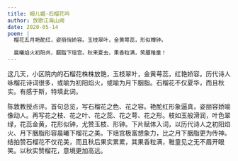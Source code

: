 ```yaml
---
title: 眼儿媚·石榴花吟
author: 放歌江海山阙
date: 2020-05-14
poem: |
  榴花五月艳酡红，姿丽俏娇容。玉枝翠叶，金黄萼蕊，形似樽钟。

  晨曦焰火初阳共，胭脂下瑶宫。秋来夏去，果香粒满，笑靥稚童！
---
```


这几天，小区院内的石榴花株株放艳，玉枝翠叶，金黄萼蕊，红艳娇容。历代诗人咏榴花诗词很多，或喻为初阳焰火，或喻为月下胭脂。石榴花不仅夏华，而且秋实。有感于斯，特填此词。

陈敦教授点评。首句总览，写石榴花之色、花之容。艳酡红形象逼真，姿丽容娇喻像动人。再写花之枝、花之叶、花之蕊、花之萼、花之形。枝如玉般滑润，叶色翠绿，花蕊金黄，花形似钟，尤赞玉枝、形钟。下片赋体入词，以历代诗人之初阳焰火、月下胭脂形容晨曦下榴花之美。下瑶宫极富想象力，比之月下胭脂更为传神。结拍赞石榴花不仅花美，而且秋后果实累累，其果香粒满，稚童见之无不眉开眼笑。以秋实赞榴花，意境更加高远。
